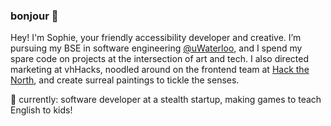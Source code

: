 ### bonjour 🌸

Hey! I'm Sophie, your friendly accessibility developer and creative. I’m pursuing my BSE in software engineering [@uWaterloo](https://github.com/uWaterloo), and I spend my spare code on projects at the intersection of art and tech. I also directed marketing at vhHacks, noodled around on the frontend team at [Hack the North](https://hackthenorth.com/), and create surreal paintings to tickle the senses.

🌱 currently: software developer at a stealth startup, making games to teach English to kids!
